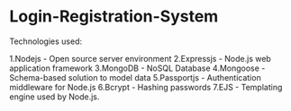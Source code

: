# Login-Registration-System

Technologies used:

1.Nodejs - Open source server environment
2.Expressjs - Node.js web application framework
3.MongoDB - NoSQL Database
4.Mongoose -  Schema-based solution to model data
5.Passportjs - Authentication middleware for Node.js
6.Bcrypt - Hashing passwords
7.EJS - Templating engine used by Node.js.
